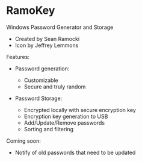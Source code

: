 # RamoKey
Windows Password Generator and Storage
* Created by Sean Ramocki
* Icon by Jeffrey Lemmons

Features:
* Password generation:
  * Customizable
  * Secure and truly random
  
* Password Storage:
  * Encrypted locally with secure encryption key
  * Encryption key generation to USB
  * Add/Update/Remove passwords
  * Sorting and filtering

Coming soon:
* Notify of old passwords that need to be updated
